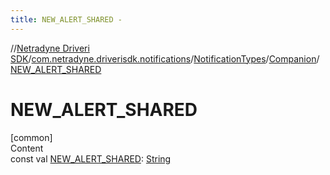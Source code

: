 ```yaml
---
title: NEW_ALERT_SHARED -
---
```

//[Netradyne Driveri SDK](../../../index.md)/[com.netradyne.driverisdk.notifications](../../index.md)/[NotificationTypes](../index.md)/[Companion](index.md)/[NEW_ALERT_SHARED](-n-e-w_-a-l-e-r-t_-s-h-a-r-e-d.md)



# NEW_ALERT_SHARED  
[common]  
Content  
const val [NEW_ALERT_SHARED](-n-e-w_-a-l-e-r-t_-s-h-a-r-e-d.md): [String](https://kotlinlang.org/api/latest/jvm/stdlib/kotlin/-string/index.html)  



